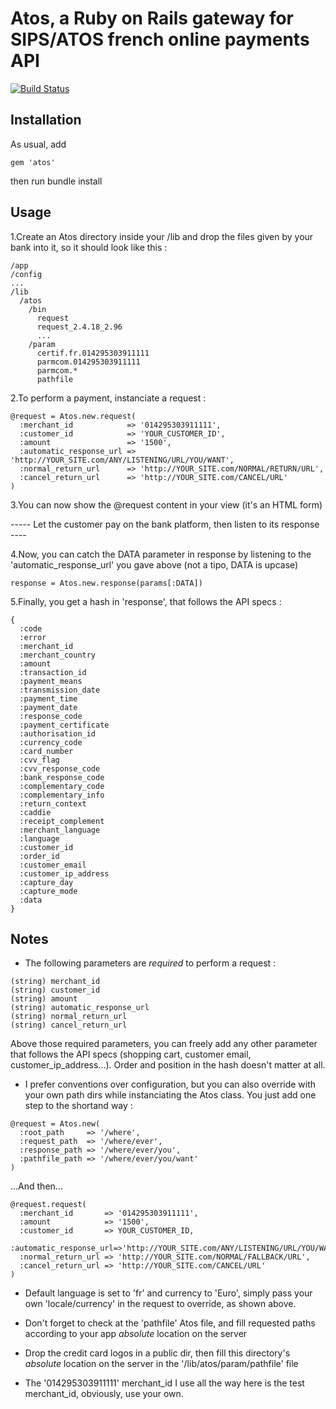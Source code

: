 Atos, a Ruby on Rails gateway for SIPS/ATOS french online payments API
===

[![Build Status](https://travis-ci.org/gbarillot/atos.png)](https://travis-ci.org/gbarillot/atos)

Installation
---
As usual, add 
```
gem 'atos'
```
then run bundle install


Usage
---
1.Create an Atos directory inside your /lib and drop the files given by your bank into it, so it should look like this :

```
/app
/config
...
/lib
  /atos
    /bin
      request
      request_2.4.18_2.96
      ...
    /param
      certif.fr.014295303911111
      parmcom.014295303911111
      parmcom.*
      pathfile
```

2.To perform a payment, instanciate a request :

```
@request = Atos.new.request(
  :merchant_id            => '014295303911111',
  :customer_id            => 'YOUR_CUSTOMER_ID',
  :amount                 => '1500',
  :automatic_response_url => 'http://YOUR_SITE.com/ANY/LISTENING/URL/YOU/WANT',
  :normal_return_url      => 'http://YOUR_SITE.com/NORMAL/RETURN/URL',
  :cancel_return_url      => 'http://YOUR_SITE.com/CANCEL/URL'
)
```

3.You can now show the @request content in your view (it's an HTML form)

----- Let the customer pay on the bank platform, then listen to its response ----

4.Now, you can catch the DATA parameter in response by listening to the 'automatic\_response\_url' you gave above (not a tipo, DATA is upcase)

```
response = Atos.new.response(params[:DATA])
```

5.Finally, you get a hash in 'response', that follows the API specs :
```
{
  :code
  :error
  :merchant_id
  :merchant_country
  :amount
  :transaction_id
  :payment_means
  :transmission_date
  :payment_time
  :payment_date
  :response_code
  :payment_certificate
  :authorisation_id
  :currency_code
  :card_number
  :cvv_flag
  :cvv_response_code
  :bank_response_code
  :complementary_code
  :complementary_info
  :return_context
  :caddie
  :receipt_complement
  :merchant_language
  :language
  :customer_id
  :order_id
  :customer_email
  :customer_ip_address
  :capture_day
  :capture_mode
  :data
}
```

Notes
---
* The following parameters are _required_ to perform a request :

```
(string) merchant_id
(string) customer_id
(string) amount
(string) automatic_response_url
(string) normal_return_url 
(string) cancel_return_url
```
Above those required parameters, you can freely add any other parameter that follows the API specs (shopping cart, customer email, customer_ip_address...). Order and position in the hash doesn't matter at all.

* I prefer conventions over configuration, but you can also override with your own path dirs while
  instanciating the Atos class. You just add one step to the shortand way :

```
@request = Atos.new(
  :root_path     => '/where',
  :request_path  => '/where/ever',
  :response_path => '/where/ever/you',
  :pathfile_path => '/where/ever/you/want'
)
```

...And then...

```
@request.request(
  :merchant_id       => '014295303911111',
  :amount            => '1500',
  :customer_id       => YOUR_CUSTOMER_ID,
  :automatic_response_url=>'http://YOUR_SITE.com/ANY/LISTENING/URL/YOU/WANT',
  :normal_return_url => 'http://YOUR_SITE.com/NORMAL/FALLBACK/URL',
  :cancel_return_url => 'http://YOUR_SITE.com/CANCEL/URL'
)
```

* Default language is set to 'fr' and currency to 'Euro', simply pass your own 'locale/currency' in
  the request to override, as shown above.
  
* Don't forget to check at the 'pathfile' Atos file, and fill requested paths according to your app _absolute_ location on the server

* Drop the credit card logos in a public dir, then fill this directory's _absolute_ location on the server
  in the '/lib/atos/param/pathfile' file

* The '014295303911111' merchant\_id I use all the way here is the test merchant\_id, obviously, use your own.
